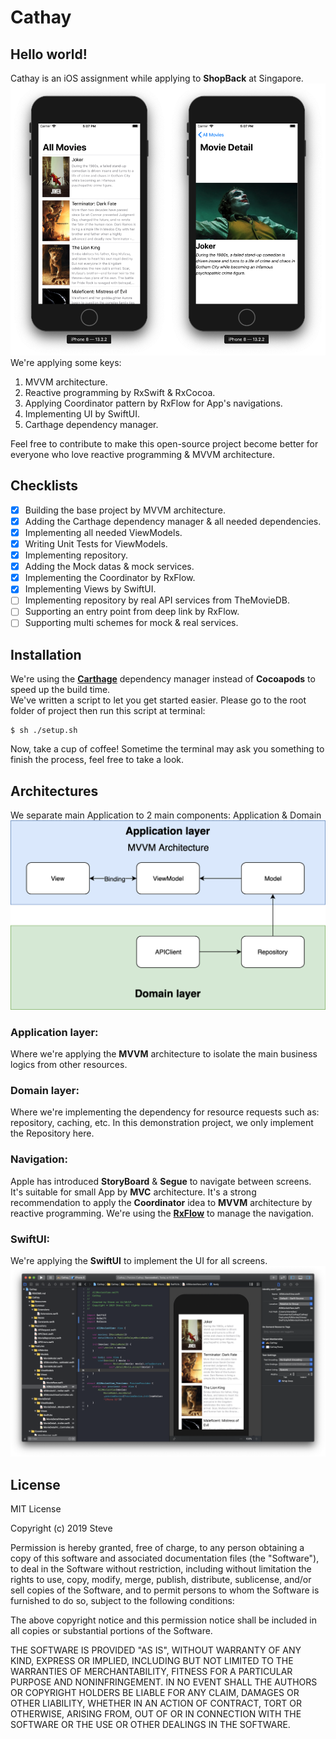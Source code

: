 # Cathay

## Hello world!
Cathay is an iOS assignment while applying to **ShopBack** at Singapore.
![](./srcs/cathay.png)
We're applying some keys:
1. MVVM architecture.
2. Reactive programming by RxSwift & RxCocoa.
3. Applying Coordinator pattern by RxFlow for App's navigations.
4. Implementing UI by SwiftUI.
5. Carthage dependency manager.


Feel free to contribute to make this open-source project become better for everyone who love reactive programming & MVVM architecture.

## Checklists
- [x] Building the base project by MVVM architecture.
- [x] Adding the Carthage dependency manager & all needed dependencies.
- [x] Implementing all needed ViewModels.
- [x] Writing Unit Tests for ViewModels.
- [x] Implementing repository.
- [x] Adding the Mock datas & mock services.
- [x] Implementing the Coordinator by RxFlow.
- [x] Implementing Views by SwiftUI.
- [ ] Implementing repository by real API services from TheMovieDB.
- [ ] Supporting an entry point from deep link by RxFlow.
- [ ] Supporting multi schemes for mock & real services.

## Installation
We're using the [**Carthage**](https://github.com/Carthage/Carthage) dependency manager instead of **Cocoapods** to speed up the build time. </br>
We've written a script to let you get started easier. Please go to the root folder of project then run this script at terminal:
```
$ sh ./setup.sh
```
Now, take a cup of coffee! Sometime the terminal may ask you something to finish the process, feel free to take a look.

## Architectures
We separate main Application to 2 main components: Application & Domain
![](./srcs/app_architecture.png)

### Application layer:
Where we're applying the **MVVM** architecture to isolate the main business logics from other resources.

### Domain layer:
Where we're implementing the dependency for resource requests such as: repository, caching, etc. In this demonstration project, we only implement the Repository here.

### Navigation:
Apple has introduced **StoryBoard** & **Segue** to navigate between screens. It's suitable for small App by **MVC** architecture. It's a strong recommendation to apply the **Coordinator** idea to **MVVM** architecture by reactive programming. We're using the [**RxFlow**](https://github.com/RxSwiftCommunity/RxFlow) to manage the navigation.

### SwiftUI:
We're applying the **SwiftUI** to implement the UI for all screens.
![](./srcs/screen_shoot1.png)

## License

MIT License

Copyright (c) 2019 Steve

Permission is hereby granted, free of charge, to any person obtaining a copy
of this software and associated documentation files (the "Software"), to deal
in the Software without restriction, including without limitation the rights
to use, copy, modify, merge, publish, distribute, sublicense, and/or sell
copies of the Software, and to permit persons to whom the Software is
furnished to do so, subject to the following conditions:

The above copyright notice and this permission notice shall be included in all
copies or substantial portions of the Software.

THE SOFTWARE IS PROVIDED "AS IS", WITHOUT WARRANTY OF ANY KIND, EXPRESS OR
IMPLIED, INCLUDING BUT NOT LIMITED TO THE WARRANTIES OF MERCHANTABILITY,
FITNESS FOR A PARTICULAR PURPOSE AND NONINFRINGEMENT. IN NO EVENT SHALL THE
AUTHORS OR COPYRIGHT HOLDERS BE LIABLE FOR ANY CLAIM, DAMAGES OR OTHER
LIABILITY, WHETHER IN AN ACTION OF CONTRACT, TORT OR OTHERWISE, ARISING FROM,
OUT OF OR IN CONNECTION WITH THE SOFTWARE OR THE USE OR OTHER DEALINGS IN THE
SOFTWARE.
